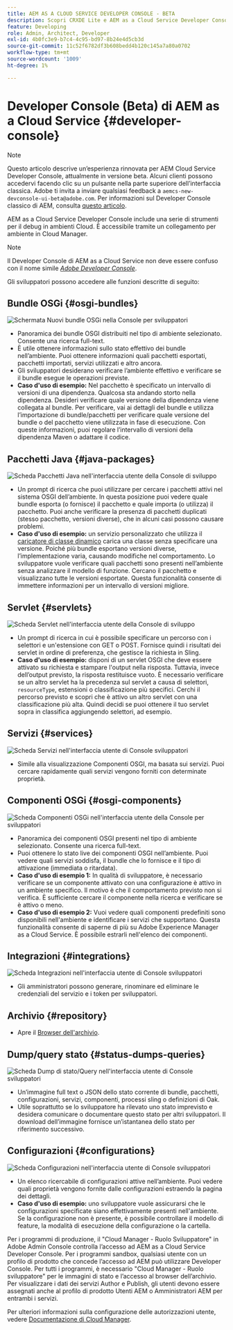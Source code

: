 ```yaml
---
title: AEM AS A CLOUD SERVICE DEVELOPER CONSOLE - BETA
description: Scopri CRXDE Lite e AEM as a Cloud Service Developer Console.
feature: Developing
role: Admin, Architect, Developer
exl-id: 4b0fc3e9-b7c4-4c95-bd97-8b24e4d5cb3d
source-git-commit: 11c52f6782df3b608bedd4b120c145a7a80a0702
workflow-type: tm+mt
source-wordcount: '1009'
ht-degree: 1%

---
```


# Developer Console (Beta) di AEM as a Cloud Service {#developer-console}

>[!NOTE]
>
>Questo articolo descrive un’esperienza rinnovata per AEM Cloud Service Developer Console, attualmente in versione beta. Alcuni clienti possono accedervi facendo clic su un pulsante nella parte superiore dell’interfaccia classica. Adobe ti invita a inviare qualsiasi feedback a `aemcs-new-devconsole-ui-beta@adobe.com`. Per informazioni sul Developer Console classico di AEM, consulta [questo articolo](/help/implementing/developing/introduction/development-guidelines.md#crxde-lite-and-developer-console).

AEM as a Cloud Service Developer Console include una serie di strumenti per il debug in ambienti Cloud. È accessibile tramite un collegamento per ambiente in Cloud Manager.

>[!NOTE]
>Il Developer Console di AEM as a Cloud Service non deve essere confuso con il nome simile [*Adobe Developer Console*](https://developer.adobe.com/developer-console/).
>


<!--
There are multiple ways of accessing it:

1. Launch from Cloud Manager  

1. Type a url that can be determined by adjusting the Author or Publish service urls as follows:
   ```  
   https://dev-console/-<namespace>.<cluster>.dev.adobeaemcloud.com
   ```  

1. As a shortcut, the following Cloud Manager CLI command can be used to launch the AEM as a Cloud Service Developer Console based on an environment parameter described below:    
   ```
   aio cloudmanager:open-developer-console <ENVIRONMENTID> --programId <PROGRAMID>
   ```
-->

Gli sviluppatori possono accedere alle funzioni descritte di seguito:

## Bundle OSGi {#osgi-bundles}

![Schermata Nuovi bundle OSGi nella Console per sviluppatori](/help/implementing/developing/introduction/assets/osgi-bundles.png)

* Panoramica dei bundle OSGI distribuiti nel tipo di ambiente selezionato. Consente una ricerca full-text.
* È utile ottenere informazioni sullo stato effettivo dei bundle nell’ambiente. Puoi ottenere informazioni quali pacchetti esportati, pacchetti importati, servizi utilizzati e altro ancora.
* Gli sviluppatori desiderano verificare l’ambiente effettivo e verificare se il bundle esegue le operazioni previste.
* **Caso d&#39;uso di esempio:** Nel pacchetto è specificato un intervallo di versioni di una dipendenza. Qualcosa sta andando storto nella dipendenza. Desideri verificare quale versione della dipendenza viene collegata al bundle. Per verificare, vai ai dettagli del bundle e utilizza l’importazione di bundle/pacchetti per verificare quale versione del bundle o del pacchetto viene utilizzata in fase di esecuzione. Con queste informazioni, puoi regolare l’intervallo di versioni della dipendenza Maven o adattare il codice.

## Pacchetti Java {#java-packages}

![Scheda Pacchetti Java nell&#39;interfaccia utente della Console di sviluppo](/help/implementing/developing/introduction/assets/java-packages-dev-console-ui.png)

* Un prompt di ricerca che puoi utilizzare per cercare i pacchetti attivi nel sistema OSGI dell’ambiente. In questa posizione puoi vedere quale bundle esporta (o fornisce) il pacchetto e quale importa (o utilizza) il pacchetto. Puoi anche verificare la presenza di pacchetti duplicati (stesso pacchetto, versioni diverse), che in alcuni casi possono causare problemi.
* **Caso d&#39;uso di esempio:** un servizio personalizzato che utilizza il [caricatore di classe dinamico](https://sling.apache.org/apidocs/sling9/org/apache/sling/commons/classloader/DynamicClassLoaderManager.html) carica una classe senza specificare una versione. Poiché più bundle esportano versioni diverse, l’implementazione varia, causando modifiche nel comportamento. Lo sviluppatore vuole verificare quali pacchetti sono presenti nell’ambiente senza analizzare il modello di funzione. Cercano il pacchetto e visualizzano tutte le versioni esportate. Questa funzionalità consente di immettere informazioni per un intervallo di versioni migliore.

## Servlet {#servlets}

![Scheda Servlet nell&#39;interfaccia utente della Console di sviluppo](/help/implementing/developing/introduction/assets/servlets-dev-console-ui.png)

* Un prompt di ricerca in cui è possibile specificare un percorso con i selettori e un&#39;estensione con GET o POST. Fornisce quindi i risultati dei servlet in ordine di preferenza, che gestisce la richiesta in Sling.
* **Caso d&#39;uso di esempio:** disponi di un servlet OSGI che deve essere attivato su richiesta e stampare l&#39;output nella risposta. Tuttavia, invece dell’output previsto, la risposta restituisce vuoto. È necessario verificare se un altro servlet ha la precedenza sul servlet a causa di selettori, `resourceType`, estensioni o classificazione più specifici. Cerchi il percorso previsto e scopri che è attivo un altro servlet con una classificazione più alta. Quindi decidi se puoi ottenere il tuo servlet sopra in classifica aggiungendo selettori, ad esempio.

## Servizi {#services}

![Scheda Servizi nell&#39;interfaccia utente di Console sviluppatori](/help/implementing/developing/introduction/assets/services-dev-console.png)

* Simile alla visualizzazione Componenti OSGI, ma basata sui servizi. Puoi cercare rapidamente quali servizi vengono forniti con determinate proprietà.

## Componenti OSGi {#osgi-components}

![Scheda Componenti OSGi nell&#39;interfaccia utente della Console per sviluppatori](/help/implementing/developing/introduction/assets/osgi-components-dev-console.png)

* Panoramica dei componenti OSGI presenti nel tipo di ambiente selezionato. Consente una ricerca full-text.
* Puoi ottenere lo stato live dei componenti OSGI nell’ambiente. Puoi vedere quali servizi soddisfa, il bundle che lo fornisce e il tipo di attivazione (immediata o ritardata).
* **Caso d&#39;uso di esempio 1:** In qualità di sviluppatore, è necessario verificare se un componente attivato con una configurazione è attivo in un ambiente specifico. Il motivo è che il comportamento previsto non si verifica. È sufficiente cercare il componente nella ricerca e verificare se è attivo o meno.
* **Caso d&#39;uso di esempio 2:** Vuoi vedere quali componenti predefiniti sono disponibili nell&#39;ambiente e identificare i servizi che supportano. Questa funzionalità consente di saperne di più su Adobe Experience Manager as a Cloud Service. È possibile estrarli nell&#39;elenco dei componenti.

## Integrazioni {#integrations}

![Scheda Integrazioni nell&#39;interfaccia utente di Console sviluppatori](/help/implementing/developing/introduction/assets/integrations-dev-console-ui.png)

* Gli amministratori possono generare, rinominare ed eliminare le credenziali del servizio e i token per sviluppatori.

## Archivio {#repository}

* Apre il [Browser dell&#39;archivio](/help/implementing/developing/tools/repository-browser.md).

## Dump/query stato {#status-dumps-queries}

![Scheda Dump di stato/Query nell&#39;interfaccia utente di Console sviluppatori](/help/implementing/developing/introduction/assets/status-dumps-queries.png)

* Un’immagine full text o JSON dello stato corrente di bundle, pacchetti, configurazioni, servizi, componenti, processi sling o definizioni di Oak.
* Utile soprattutto se lo sviluppatore ha rilevato uno stato imprevisto e desidera comunicare o documentare questo stato per altri sviluppatori. Il download dell’immagine fornisce un’istantanea dello stato per riferimento successivo.

## Configurazioni {#configurations}

![Scheda Configurazioni nell&#39;interfaccia utente di Console sviluppatori](/help/implementing/developing/introduction/assets/configurations-dev-console.png)

* Un elenco ricercabile di configurazioni attive nell’ambiente. Puoi vedere quali proprietà vengono fornite dalle configurazioni estraendo la pagina dei dettagli.
* **Caso d&#39;uso di esempio:** uno sviluppatore vuole assicurarsi che le configurazioni specificate siano effettivamente presenti nell&#39;ambiente. Se la configurazione non è presente, è possibile controllare il modello di feature, la modalità di esecuzione della configurazione o la cartella.

Per i programmi di produzione, il &quot;Cloud Manager - Ruolo Sviluppatore&quot; in Adobe Admin Console controlla l’accesso ad AEM as a Cloud Service Developer Console. Per i programmi sandbox, qualsiasi utente con un profilo di prodotto che concede l’accesso ad AEM può utilizzare Developer Console. Per tutti i programmi, è necessario &quot;Cloud Manager - Ruolo sviluppatore&quot; per le immagini di stato e l’accesso al browser dell’archivio. Per visualizzare i dati dei servizi Author e Publish, gli utenti devono essere assegnati anche al profilo di prodotto Utenti AEM o Amministratori AEM per entrambi i servizi.

Per ulteriori informazioni sulla configurazione delle autorizzazioni utente, vedere [Documentazione di Cloud Manager](https://experienceleague.adobe.com/en/docs/experience-manager-cloud-manager/content/requirements/users-and-roles).

